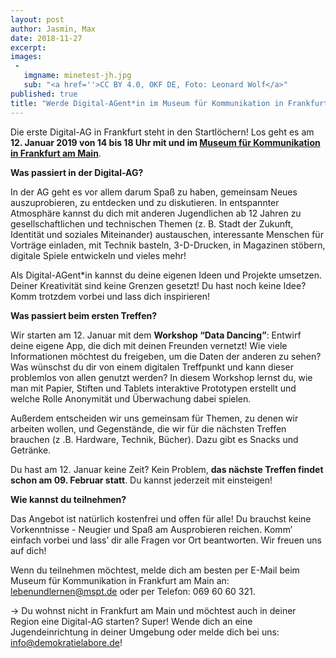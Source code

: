```yaml
---
layout: post
author: Jasmin, Max
date: 2018-11-27
excerpt:
images:
 -
   imgname: minetest-jh.jpg
   sub: "<a href=''>CC BY 4.0, OKF DE, Foto: Leonard Wolf</a>"
published: true
title: "Werde Digital-AGent*in im Museum für Kommunikation in Frankfurt!" 
---
```


Die erste Digital-AG in Frankfurt steht in den Startlöchern! Los geht es am **12. Januar 2019 von 14 bis 18 Uhr mit und im [Museum für Kommunikation in Frankfurt am Main](https://www.mfk-frankfurt.de/)**.  

**Was passiert in der Digital-AG?**

In der AG geht es vor allem darum Spaß zu haben, gemeinsam Neues auszuprobieren, zu entdecken und zu diskutieren. In entspannter Atmosphäre kannst du dich mit anderen Jugendlichen ab 12 Jahren zu gesellschaftlichen und technischen Themen (z. B. Stadt der Zukunft, Identität und soziales Miteinander) austauschen, interessante Menschen für Vorträge einladen, mit Technik basteln, 3-D-Drucken, in Magazinen stöbern, digitale Spiele entwickeln und vieles mehr! 

Als Digital-AGent*in kannst du deine eigenen Ideen und Projekte umsetzen. Deiner Kreativität sind keine Grenzen gesetzt! Du hast noch keine Idee? Komm trotzdem vorbei und lass dich inspirieren! 

**Was passiert beim ersten Treffen?**

Wir starten am 12. Januar mit dem **Workshop “Data Dancing”**: Entwirf deine eigene App, die dich mit deinen Freunden vernetzt! Wie viele Informationen möchtest du freigeben, um die Daten der anderen zu sehen? Was wünschst du dir von einem digitalen Treffpunkt und kann dieser problemlos von allen genutzt werden? In diesem Workshop lernst du, wie man mit Papier, Stiften und Tablets interaktive Prototypen erstellt und welche Rolle Anonymität und Überwachung dabei spielen.

Außerdem entscheiden wir uns gemeinsam für Themen, zu denen wir arbeiten wollen, und Gegenstände, die wir für die nächsten Treffen brauchen (z .B. Hardware, Technik, Bücher). Dazu gibt es Snacks und Getränke.

Du hast am 12. Januar keine Zeit? Kein Problem, **das nächste Treffen findet schon am 09. Februar statt**. Du kannst jederzeit mit einsteigen! 

**Wie kannst du teilnehmen?**

Das Angebot ist natürlich kostenfrei und offen für alle! Du brauchst keine Vorkenntnisse - Neugier und Spaß am Ausprobieren reichen. Komm’ einfach vorbei und lass’ dir alle Fragen vor Ort beantworten. Wir freuen uns auf dich!

Wenn du teilnehmen möchtest, melde dich am besten per E-Mail beim Museum für Kommunikation in Frankfurt am Main an: [lebenundlernen@mspt.de](mailto:lebenundlernen@mspt.de) oder per Telefon: 069 60 60 321.

→ Du wohnst nicht in Frankfurt am Main und möchtest auch in deiner Region eine Digital-AG starten? Super! Wende dich an eine Jugendeinrichtung in deiner Umgebung oder melde dich bei uns: [info@demokratielabore.de](mailto:info@demokratielabore.de)!

